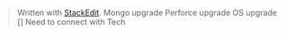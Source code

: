 


> Written with [StackEdit](https://stackedit.io/).
> Mongo upgrade
> Perforce upgrade
> OS upgrade
> [] Need to connect with Tech 
> 
<!--stackedit_data:
eyJoaXN0b3J5IjpbLTIxMDIzNzM2MTNdfQ==
-->
